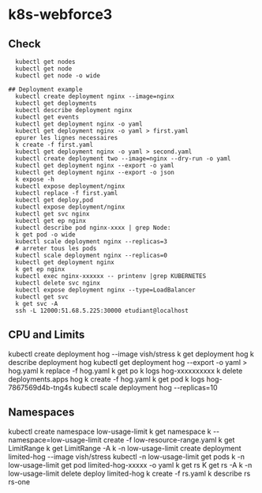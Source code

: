 # k8s-webforce3

## Check
```shell script
  kubectl get nodes
  kubectl get node
  kubectl get node -o wide

## Deployment example
  kubectl create deployment nginx --image=nginx
  kubectl get deployments
  kubectl describe deployment nginx
  kubectl get events
  kubectl get deployment nginx -o yaml 
  kubectl get deployment nginx -o yaml > first.yaml
  epurer les lignes necessaires
  k create -f first.yaml
  kubectl get deployment nginx -o yaml > second.yaml
  kubectl create deployment two --image=nginx --dry-run -o yaml
  kubectl get deployment nginx --export -o yaml
  kubectl get deployment nginx --export -o json
  k expose -h
  kubectl expose deployment/nginx
  kubectl replace -f first.yaml
  kubectl get deploy,pod
  kubectl expose deployment/nginx
  kubectl get svc nginx
  kubectl get ep nginx
  kubectl describe pod nginx-xxxx | grep Node:
  k get pod -o wide 
  kubectl scale deployment nginx --replicas=3
  # arreter tous les pods
  kubectl scale deployment nginx --replicas=0
  kubectl get deployment nginx
  k get ep nginx 
  kubectl exec nginx-xxxxxx -- printenv |grep KUBERNETES
  kubectl delete svc nginx
  kubectl expose deployment nginx --type=LoadBalancer
  kubectl get svc
  k get svc -A
  ssh -L 12000:51.68.5.225:30000 etudiant@localhost 
```
## CPU and Limits
  kubectl create deployment hog --image vish/stress
   k get deployment hog
   k describe deployment hog
   kubectl get deployment hog --export -o yaml > hog.yaml
   k replace -f hog.yaml
   k get po 
   k logs hog-xxxxxxxxxx
   k delete deployments.apps hog
   k create -f hog.yaml
   k get pod
   k logs hog-7867569d4b-tng4s
   kubectl scale deployment hog --replicas=10
   ## Namespaces
   kubectl create namespace low-usage-limit
   k get namespace
   k  --namespace=low-usage-limit create -f low-resource-range.yaml
   k get LimitRange
   k get LimitRange -A
   k -n low-usage-limit create deployment limited-hog --image vish/stress
   kubectl -n low-usage-limit get pods
   k -n low-usage-limit get pod limited-hog-xxxxx -o yaml
   k get rs
   K get rs -A 
   k -n low-usage-limit delete deploy limited-hog 
   k  create -f rs.yaml
   k describe rs rs-one
